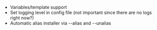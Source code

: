 - Variables/template support
- Set logging level in config file (not important since there are no logs right now?)
- Automatic alias installer via --alias and --unalias
